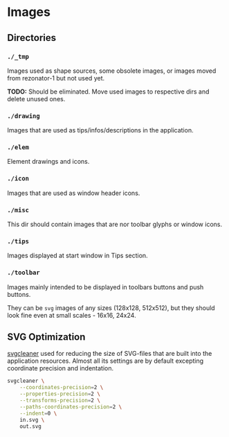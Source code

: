 # Images

## Directories

### `./_tmp`
Images used as shape sources, some obsolete images, or images moved from rezonator-1 but not used yet.

**TODO:** Should be eliminated. Move used images to respective dirs and delete unused ones.

### `./drawing`
Images that are used as tips/infos/descriptions in the application.

### `./elem`
Element drawings and icons.

### `./icon`
Images that are used as window header icons.

### `./misc`
This dir should contain images that are nor toolbar glyphs or window icons.

### `./tips`
Images displayed at start window in Tips section.

### `./toolbar`
Images mainly intended to be displayed in toolbars buttons and push buttons.

They can be `svg` images of any sizes (128x128, 512x512), but they should look fine even at small scales - 16x16, 24x24.

## SVG Optimization

[svgcleaner](https://github.com/RazrFalcon/svgcleaner) used for reducing the size of SVG-files that are built into the application resources. Almost all its settings are by default excepting coordinate precision and indentation.

```bash
svgcleaner \
    --coordinates-precision=2 \
    --properties-precision=2 \
    --transforms-precision=2 \
    --paths-coordinates-precision=2 \
    --indent=0 \
    in.svg \
    out.svg
```
